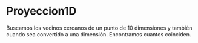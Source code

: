# Proyeccion1D
Buscamos los vecinos cercanos de un punto de 10 dimensiones y también cuando sea convertido a una dimensión. Encontramos cuantos coinciden.
